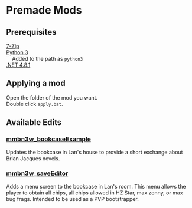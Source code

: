 # Premade Mods

## Prerequisites

[7-Zip](https://www.7-zip.org/download.html)  
[Python 3](https://www.python.org/downloads/)  
&nbsp;&nbsp;&nbsp;&nbsp;Added to the path as `python3`  
[.NET 4.8.1](https://dotnet.microsoft.com/en-us/download/dotnet-framework/net481)

## Applying a mod

Open the folder of the mod you want.  
Double click `apply.bat`.

## Available Edits

### [mmbn3w_bookcaseExample](./mmbn3w_bookcaseExample)

Updates the bookcase in Lan's house to provide a short exchange about Brian Jacques novels. 

### [mmbn3w_saveEditor](./mmbn3w_saveEditor)

Adds a menu screen to the bookcase in Lan's room. This menu allows the player to obtain all chips, all chips allowed in HZ Star, max zenny, or max bug frags. Intended to be used as a PVP bootstrapper. 
